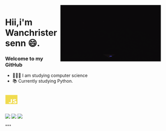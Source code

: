 <img src="banner.gif"  width="325px" align="right" >
<h1 align="left">Hii,i'm Wanchristersenn 😄.  </h1> <!--tittle -->
<h3 alig="left">Welcome to my GitHub </h1>  <!--Saudações-->


- 👨🏾‍🎓 I am studying computer science
- 📚 Currently studying Python.
<div style="display: inline_block"><br>
  <img align="center" alt="Rafa-Js" height="30" width="40" src="https://raw.githubusercontent.com/devicons/devicon/master/icons/javascript/javascript-plain.svg">
</div> </br>

<div> 
  
  <a href="https://www.instagram.com/christersenn/" target="_blank"><img src="https://img.shields.io/badge/-Instagram-%23E4405F?style=for-the-badge&logo=instagram&logoColor=white" target="_blank"></a> 
  <a href = "mailto:wanchristersenn@gmail.com"><img src="https://img.shields.io/badge/-Gmail-%23333?style=for-the-badge&logo=gmail&logoColor=white" target="_blank"></a>
  <a href="https://www.linkedin.com/in/wanchristersenn-ide%C3%A3o-258a7a26b/" target="_blank"><img src="https://img.shields.io/badge/-LinkedIn-%230077B5?style=for-the-badge&logo=linkedin&logoColor=white" target="_blank"></a> 
  
</div> 

""" 



